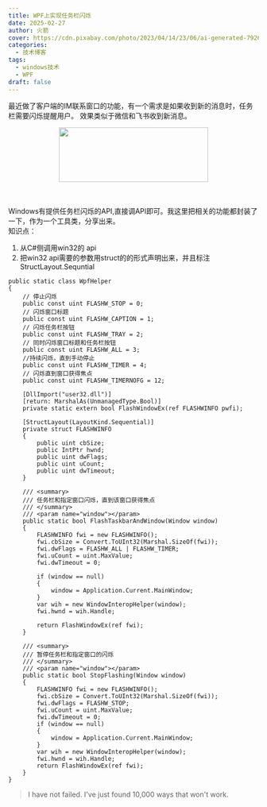 ```yaml
---
title: WPF上实现任务栏闪烁
date: 2025-02-27
author: 火箭
cover: https://cdn.pixabay.com/photo/2023/04/14/23/06/ai-generated-7926621_1280.jpg
categories:
  - 技术博客
tags:
  - windows技术
  - WPF
draft: false
---
```


<!--more-->

最近做了客户端的IM联系窗口的功能，有一个需求是如果收到新的消息时，任务栏需要闪烁提醒用户。
效果类似于微信和飞书收到新消息。
</br>
<center>
<img src="https://tuchuang-1258410772.cos.ap-guangzhou.myqcloud.com/feishu_hl.png" width=300px height="110px">
</center>
</br>
</br>

Windows有提供任务栏闪烁的API,直接调API即可。我这里把相关的功能都封装了一下，作为一个工具类，分享出来。</br>
知识点：
1. 从C#侧调用win32的 api
2. 把win32 api需要的参数用struct的的形式声明出来，并且标注StructLayout.Sequntial

```cSharp
public static class WpfHelper
{
    // 停止闪烁
    public const uint FLASHW_STOP = 0;
    // 闪烁窗口标题
    public const uint FLASHW_CAPTION = 1;
    // 闪烁任务栏按钮
    public const uint FLASHW_TRAY = 2;
    // 同时闪烁窗口标题和任务栏按钮
    public const uint FLASHW_ALL = 3;
    //持续闪烁，直到手动停止
    public const uint FLASHW_TIMER = 4;
    // 闪烁直到窗口获得焦点
    public const uint FLASHW_TIMERNOFG = 12;

    [DllImport("user32.dll")]
    [return: MarshalAs(UnmanagedType.Bool)]
    private static extern bool FlashWindowEx(ref FLASHWINFO pwfi);

    [StructLayout(LayoutKind.Sequential)]
    private struct FLASHWINFO
    {
        public uint cbSize;
        public IntPtr hwnd;
        public uint dwFlags;
        public uint uCount;
        public uint dwTimeout;
    }

    /// <summary>
    /// 任务栏和指定窗口闪烁，直到该窗口获得焦点
    /// </summary>
    /// <param name="window"></param>
    public static bool FlashTaskbarAndWindow(Window window)
    {
        FLASHWINFO fwi = new FLASHWINFO();
        fwi.cbSize = Convert.ToUInt32(Marshal.SizeOf(fwi));
        fwi.dwFlags = FLASHW_ALL | FLASHW_TIMER;
        fwi.uCount = uint.MaxValue;
        fwi.dwTimeout = 0;

        if (window == null)
        {
            window = Application.Current.MainWindow;
        }
        var wih = new WindowInteropHelper(window);
        fwi.hwnd = wih.Handle;

        return FlashWindowEx(ref fwi);
    }

    /// <summary>
    /// 暂停任务栏和指定窗口的闪烁
    /// </summary>
    /// <param name="window"></param>
    public static bool StopFlashing(Window window)
    {
        FLASHWINFO fwi = new FLASHWINFO();
        fwi.cbSize = Convert.ToUInt32(Marshal.SizeOf(fwi));
        fwi.dwFlags = FLASHW_STOP;
        fwi.uCount = uint.MaxValue;
        fwi.dwTimeout = 0;
        if (window == null)
        {
            window = Application.Current.MainWindow;
        }
        var wih = new WindowInteropHelper(window);
        fwi.hwnd = wih.Handle;
        return FlashWindowEx(ref fwi);
    }
}
```
> I have not failed. I've just found 10,000 ways that won't work.
